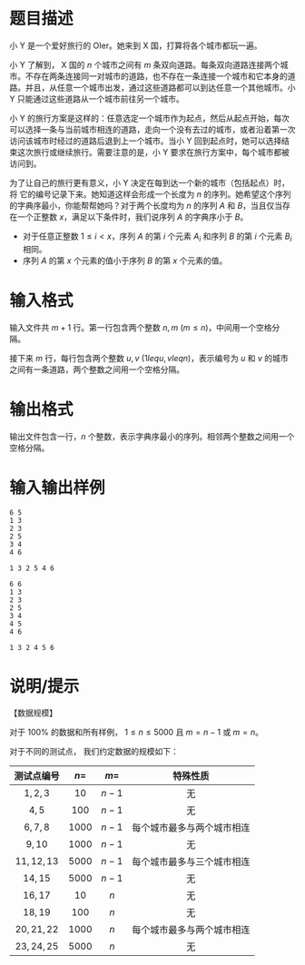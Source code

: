 # 题目描述

小 Y 是一个爱好旅行的 OIer。她来到 X 国，打算将各个城市都玩一遍。

小 Y 了解到， X 国的 $n$ 个城市之间有 $m$ 条双向道路。每条双向道路连接两个城市。不存在两条连接同一对城市的道路，也不存在一条连接一个城市和它本身的道路。并且，从任意一个城市出发，通过这些道路都可以到达任意一个其他城市。小 Y 只能通过这些道路从一个城市前往另一个城市。

小 Y 的旅行方案是这样的：任意选定一个城市作为起点，然后从起点开始，每次可以选择一条与当前城市相连的道路，走向一个没有去过的城市，或者沿着第一次访问该城市时经过的道路后退到上一个城市。当小 Y 回到起点时，她可以选择结束这次旅行或继续旅行。需要注意的是，小 Y 要求在旅行方案中，每个城市都被访问到。

为了让自己的旅行更有意义，小 Y 决定在每到达一个新的城市（包括起点）时，将 它的编号记录下来。她知道这样会形成一个长度为 $n$ 的序列。她希望这个序列的字典序最小，你能帮帮她吗？对于两个长度均为 $n$ 的序列 $A$ 和 $B$，当且仅当存在一个正整数 $x$，满足以下条件时，我们说序列 $A$ 的字典序小于 $B$。

- 对于任意正整数 $1 ≤ i < x$，序列 $A$ 的第 $i$ 个元素 $A_i$ 和序列 $B$ 的第 $i$ 个元素 $B_i$ 相同。
- 序列 $A$ 的第 $x$ 个元素的值小于序列 $B$ 的第 $x$ 个元素的值。

# 输入格式

输入文件共 $m+1$ 行。第一行包含两个整数 $n,m~(m \leq n)$，中间用一个空格分隔。

接下来 $m$ 行，每行包含两个整数 $u,v~(1 leq u,v leq n)$，表示编号为 $u$ 和 $v$ 的城市之间有一条道路，两个整数之间用一个空格分隔。

# 输出格式

输出文件包含一行，$n$ 个整数，表示字典序最小的序列。相邻两个整数之间用一个空格分隔。

# 输入输出样例

```input1
6 5
1 3
2 3
2 5
3 4
4 6
```

```output1
1 3 2 5 4 6
```

```input2
6 6
1 3
2 3
2 5
3 4
4 5
4 6
```

```output2
1 3 2 4 5 6
```

# 说明/提示

【数据规模】

对于 $100\%$ 的数据和所有样例， $1 \leq n \leq 5000$ 且 $m=n−1$ 或 $m=n$。

对于不同的测试点， 我们约定数据的规模如下：

| 测试点编号 |  $n=$  | $m=$  |          特殊性质          |
| :--------: | :----: | :---: | :------------------------: |
|  $1,2,3$   |  $10$  | $n-1$ |             无             |
|   $4,5$    | $100$  | $n-1$ |             无             |
|  $6,7,8$   | $1000$ | $n-1$ | 每个城市最多与两个城市相连 |
|   $9,10$   | $1000$ | $n-1$ |             无             |
| $11,12,13$ | $5000$ | $n-1$ | 每个城市最多与三个城市相连 |
|  $14,15$   | $5000$ | $n-1$ |             无             |
|  $16,17$   |  $10$  |  $n$  |             无             |
|  $18,19$   | $100$  |  $n$  |             无             |
| $20,21,22$ | $1000$ |  $n$  | 每个城市最多与两个城市相连 |
| $23,24,25$ | $5000$ |  $n$  |             无             |
